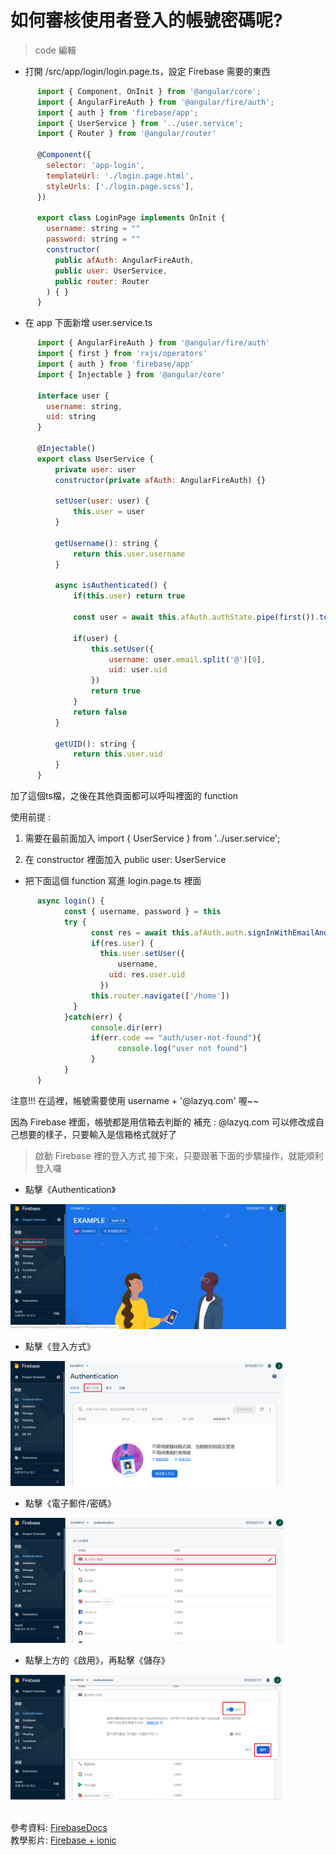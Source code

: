 # 如何審核使用者登入的帳號密碼呢?

> code 編輯
* 打開 /src/app/login/login.page.ts，設定 Firebase 需要的東西
```js
      import { Component, OnInit } from '@angular/core';
      import { AngularFireAuth } from '@angular/fire/auth';
      import { auth } from 'firebase/app';
      import { UserService } from '../user.service';
      import { Router } from '@angular/router'

      @Component({
        selector: 'app-login',
        templateUrl: './login.page.html',
        styleUrls: ['./login.page.scss'],
      })
      
      export class LoginPage implements OnInit {
        username: string = ""
        password: string = ""
        constructor(
          public afAuth: AngularFireAuth, 
          public user: UserService, 
          public router: Router
        ) { }
      }
 ```     
      
* 在 app 下面新增 user.service.ts
```js 
	  import { AngularFireAuth } from '@angular/fire/auth'
	  import { first } from 'rxjs/operators'
	  import { auth } from 'firebase/app'
	  import { Injectable } from '@angular/core'

	  interface user {
		username: string,
		uid: string
	  }

	  @Injectable()
	  export class UserService {
		  private user: user
		  constructor(private afAuth: AngularFireAuth) {}
		  
		  setUser(user: user) {
			  this.user = user
		  }
		  
		  getUsername(): string {
			  return this.user.username
		  }

		  async isAuthenticated() {
			  if(this.user) return true

			  const user = await this.afAuth.authState.pipe(first()).toPromise()

			  if(user) {
				  this.setUser({
					  username: user.email.split('@')[0],
					  uid: user.uid
				  })
				  return true
			  }
			  return false
		  }

		  getUID(): string {
			  return this.user.uid
		  }
	  }
``` 
     
加了這個ts檔，之後在其他頁面都可以呼叫裡面的 function

使用前提 : 

1. 需要在最前面加入 import { UserService } from '../user.service'; 

2. 在 constructor 裡面加入 public user: UserService

 
* 把下面這個 function 寫進 login.page.ts 裡面
```js
      async login() {
            const { username, password } = this
            try {
                  const res = await this.afAuth.auth.signInWithEmailAndPassword(username + '@lazyq.com',password);
                  if(res.user) {
		            this.user.setUser({
			            username,
				      uid: res.user.uid
		            })
			      this.router.navigate(['/home'])
		      }
            }catch(err) {
                  console.dir(err)
                  if(err.code == "auth/user-not-found"){
                        console.log("user not found")
                  }
            }
      }
 ```
 注意!!! 在這裡，帳號需要使用 username + '@lazyq.com' 喔~~
 
 因為 Firebase 裡面，帳號都是用信箱去判斷的
 補充 : @lazyq.com 可以修改成自己想要的樣子，只要輸入是信箱格式就好了
 
> 啟動 Firebase 裡的登入方式
 接下來，只要跟著下面的步驟操作，就能順利登入囉
 
* 點擊《Authentication》
 <img src="教程圖片/11.png" width="ˇ270px" height="200px">
 
 
* 點擊《登入方式》
 <img src="教程圖片/12.png" width="ˇ270px" height="200px">
 
 
* 點擊《電子郵件/密碼》
 <img src="教程圖片/13.png" width="ˇ270px" height="200px">
 
 
* 點擊上方的《啟用》，再點擊《儲存》
 <img src="教程圖片/14.png" width="ˇ270px" height="200px">
 
\
參考資料: [FirebaseDocs](https://firebase.google.com/docs?hl=zh-tw)      
教學影片: [Firebase + ionic](https://www.youtube.com/watch?v=Q8zcieAWn3g&t=769s)
 
 
